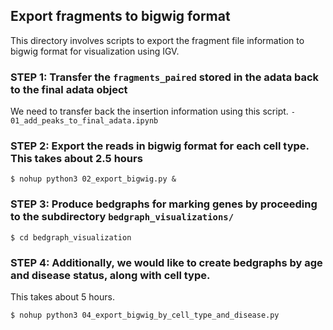 ## Export fragments to bigwig format

This directory involves scripts to export the fragment file information to bigwig format for visualization using IGV. 

### STEP 1: Transfer the `fragments_paired` stored in the adata back to the final adata object

We need to transfer back the insertion information using this script.
`- 01_add_peaks_to_final_adata.ipynb`

### STEP 2: Export the reads in bigwig format for each cell type. This takes about 2.5 hours
```
$ nohup python3 02_export_bigwig.py &
```
### STEP 3: Produce bedgraphs for marking genes by proceeding to the subdirectory `bedgraph_visualizations/`
```
$ cd bedgraph_visualization
```

### STEP 4: Additionally, we would like to create bedgraphs by age and disease status, along with cell type.

This takes about 5 hours.
```
$ nohup python3 04_export_bigwig_by_cell_type_and_disease.py
```
